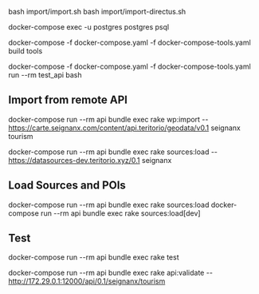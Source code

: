 bash import/import.sh
bash import/import-directus.sh

docker-compose exec -u postgres postgres psql


docker-compose -f docker-compose.yaml -f docker-compose-tools.yaml build tools

docker-compose -f docker-compose.yaml -f docker-compose-tools.yaml run --rm test_api bash


## Import from remote API

docker-compose run --rm api bundle exec rake wp:import -- https://carte.seignanx.com/content/api.teritorio/geodata/v0.1 seignanx tourism

docker-compose run --rm api bundle exec rake sources:load -- https://datasources-dev.teritorio.xyz/0.1 seignanx


## Load Sources and POIs

docker-compose run --rm api bundle exec rake sources:load
docker-compose run --rm api bundle exec rake sources:load[dev]


## Test

docker-compose run --rm api bundle exec rake test

docker-compose run --rm api bundle exec rake api:validate -- http://172.29.0.1:12000/api/0.1/seignanx/tourism
